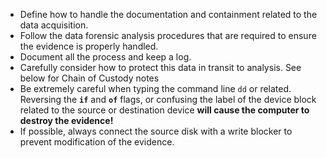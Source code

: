 
* Define how to handle the documentation and containment related to the data acquisition.
* Follow the data forensic analysis procedures that are required to ensure the evidence is properly handled.
* Document all the process and keep a log.
* Carefully consider how to protect this data in transit to analysis. See below for Chain of Custody notes
* Be extremely careful when typing the command line `dd` or related. Reversing the **`if`** and **`of`** flags, or confusing the label of the device block related to the source or destination device **will cause the computer to destroy the evidence!**
* If possible, always connect the source disk with a write blocker to prevent modification of the evidence.

